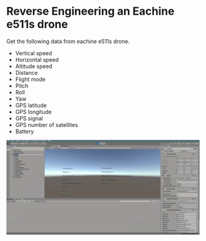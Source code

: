 # Reverse Engineering an Eachine e511s drone
Get the following data from eachine e511s drone.
- Vertical speed
- Horizontal speed
- Altitude speed
- Distance
- Flight mode
- Pitch
- Roll
- Yaw
- GPS latitude
- GPS longitude
- GPS signal
- GPS number of satellites
- Battery

![Drone example](drone-example.gif)
